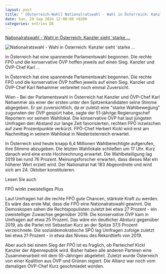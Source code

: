 ```yaml
---
layout: post
title: " [Österreich-Wahl] Nationalratswahl - Wahl in Österreich: Kanzler sieht 'starke ..."
date: Sun, 29 Sep 2024 12:00:00 +0200
categories: entries DE
---
```

[Nationalratswahl - Wahl in Österreich: Kanzler sieht 'starke ...](https://www.schwarzwaelder-bote.de/inhalt.nationalratswahl-wahl-in-oesterreich-kanzler-sieht-starke-wahlbewegung.65d6c36a-9e1b-481b-8d9a-0290ee54e8d4.html)

![Nationalratswahl - Wahl in Österreich: Kanzler sieht 'starke ...](https://www.schwarzwaelder-bote.de/media.media.dd6e7fd6-921d-4eec-a542-1b3288314eea.16x9_1024.jpg)

In Österreich hat eine spannende Parlamentswahl begonnen. Die rechte FPÖ und die konservative ÖVP hoffen jeweils auf einen Sieg. Kanzler und ÖVP-Chef Karl ...

In Österreich hat eine spannende Parlamentswahl begonnen. Die rechte FPÖ und die konservative ÖVP hoffen jeweils auf einen Sieg. Kanzler und ÖVP-Chef Karl Nehammer verbreitet noch einmal Zuversicht.

Wien - Bei der Parlamentswahl in Österreich hat Kanzler und ÖVP-Chef Karl Nehammer als einer der ersten unter den Spitzenkandidaten seine Stimme abgegeben. Er sei zuversichtlich, da er zuletzt eine "starke Wahlbewegung" zugunsten der ÖVP gespürt habe, sagte der 51-jährige Regierungschef Reportern vor seinem Wahllokal. Die konservative ÖVP hat laut jüngsten Umfragen den Abstand zur lange Zeit favorisierten, rechten FPÖ inzwischen auf zwei Prozentpunkte verkürzt. FPÖ-Chef Herbert Kickl wird erst am Nachmittag in seinem Wahllokal in Niederösterreich erwartet.

In Österreich sind heute knapp 6,4 Millionen Wahlberechtigte aufgerufen, ihre Stimme abzugeben. Die letzten Wahllokale schließen um 17 Uhr. Kurz danach wird eine erste Hochrechnung erwartet. Die Wahlbeteiligung lag 2019 bei rund 76 Prozent. Meinungsforscher erwarten, dass dieses Mal ein höherer Wert erzielt wird. Der Nationalrat hat 183 Abgeordnete und wird sich am 24. Oktober konstituieren.

Lesen Sie auch

FPÖ winkt zweistelliges Plus

Laut Umfragen hat die rechte FPÖ gute Chancen, stärkste Kraft zu werden. Es wäre das erste Mal, dass die FPÖ eine Nationalratswahl gewinnt. Die Demoskopen sahen die Rechtspopulisten zuletzt bei etwa 27 Prozent - ein zweistelliger Zuwachse gegenüber 2019. Die konservative ÖVP kam in Umfragen auf etwa 25 Prozent. Das wäre ein deutlicher Absturz gegenüber 2019, als die Partei mit Sebastian Kurz an der Spitze 37,5 Prozent verzeichnete. Die sozialdemokratische SPÖ lag Umfragen zufolge zuletzt bei etwa 21 Prozent - in etwa das Niveau des Rekordtiefs von 2019.

Aber auch bei einem Sieg der FPÖ ist es fraglich, ob Parteichef Kickl Kanzler der Alpenrepublik wird. Bisher haben alle anderen Parteien eine Zusammenarbeit mit dem 55-Jährigen abgelehnt. Zuletzt wurde Österreich von einer Koalition aus ÖVP und Grünen regiert. Die Allianz war noch vom damaligen ÖVP-Chef Kurz geschmiedet worden.

